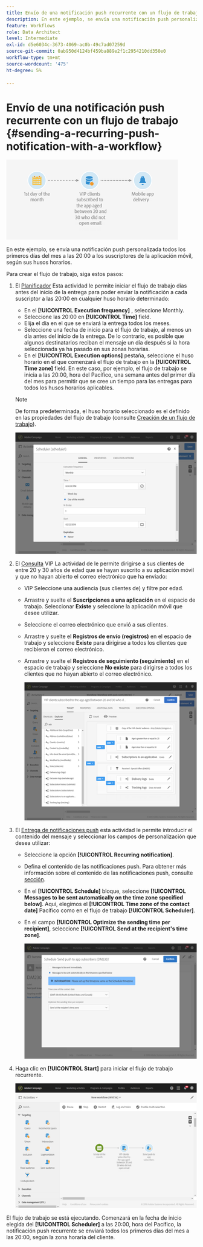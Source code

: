 ```yaml
---
title: Envío de una notificación push recurrente con un flujo de trabajo
description: En este ejemplo, se envía una notificación push personalizada todos los primeros días del mes a las 20:00 a los suscriptores de la aplicación móvil en función de sus husos horarios
feature: Workflows
role: Data Architect
level: Intermediate
exl-id: d5e6034c-3673-4069-ac0b-49c7ad07259d
source-git-commit: 0ab950d4124bf459ba889e2f1c2954210dd350e0
workflow-type: tm+mt
source-wordcount: '475'
ht-degree: 5%

---
```


# Envío de una notificación push recurrente con un flujo de trabajo {#sending-a-recurring-push-notification-with-a-workflow}

![](assets/wkf_push_example_1.png)

En este ejemplo, se envía una notificación push personalizada todos los primeros días del mes a las 20:00 a los suscriptores de la aplicación móvil, según sus husos horarios.

Para crear el flujo de trabajo, siga estos pasos:

1. El [Planificador](../../automating/using/scheduler.md) Esta actividad le permite iniciar el flujo de trabajo días antes del inicio de la entrega para poder enviar la notificación a cada suscriptor a las 20:00 en cualquier huso horario determinado:

   * En el **[!UICONTROL Execution frequency]** , seleccione Monthly.
   * Seleccione las 20:00 en **[!UICONTROL Time]** field.
   * Elija el día en el que se enviará la entrega todos los meses.
   * Seleccione una fecha de inicio para el flujo de trabajo, al menos un día antes del inicio de la entrega. De lo contrario, es posible que algunos destinatarios reciban el mensaje un día después si la hora seleccionada ya ha pasado en sus zonas horarias.
   * En el **[!UICONTROL Execution options]** pestaña, seleccione el huso horario en el que comenzará el flujo de trabajo en la **[!UICONTROL Time zone]** field. En este caso, por ejemplo, el flujo de trabajo se inicia a las 20:00, hora del Pacífico, una semana antes del primer día del mes para permitir que se cree un tiempo para las entregas para todos los husos horarios aplicables.

   >[!NOTE]
   >
   >De forma predeterminada, el huso horario seleccionado es el definido en las propiedades del flujo de trabajo (consulte [Creación de un flujo de trabajo](../../automating/using/building-a-workflow.md)).

   ![](assets/wkf_push_example_5.png)

1. El [Consulta](../../automating/using/query.md) VIP La actividad de le permite dirigirse a sus clientes de entre 20 y 30 años de edad que se hayan suscrito a su aplicación móvil y que no hayan abierto el correo electrónico que ha enviado:

   * VIP Seleccione una audiencia (sus clientes de) y filtre por edad.
   * Arrastre y suelte el **Suscripciones a una aplicación** en el espacio de trabajo. Seleccionar **Existe** y seleccione la aplicación móvil que desee utilizar.
   * Seleccione el correo electrónico que envió a sus clientes.
   * Arrastre y suelte el **Registros de envío (registros)** en el espacio de trabajo y seleccione **Existe** para dirigirse a todos los clientes que recibieron el correo electrónico.
   * Arrastre y suelte el **Registros de seguimiento (seguimiento)** en el espacio de trabajo y seleccione **No existe** para dirigirse a todos los clientes que no hayan abierto el correo electrónico.

      ![](assets/wkf_push_example_2.png)

1. El [Entrega de notificaciones push](../../automating/using/push-notification-delivery.md) esta actividad le permite introducir el contenido del mensaje y seleccionar los campos de personalización que desea utilizar:

   * Seleccione la opción **[!UICONTROL Recurring notification]**.
   * Defina el contenido de las notificaciones push. Para obtener más información sobre el contenido de las notificaciones push, consulte [sección](../../channels/using/preparing-and-sending-a-push-notification.md).
   * En el **[!UICONTROL Schedule]** bloque, seleccione **[!UICONTROL Messages to be sent automatically on the time zone specified below]**. Aquí, elegimos el **[!UICONTROL Time zone of the contact date]** Pacífico como en el flujo de trabajo **[!UICONTROL Scheduler]**.
   * En el campo **[!UICONTROL Optimize the sending time per recipient]**, seleccione **[!UICONTROL Send at the recipient's time zone]**.

      ![](assets/wkf_push_example_4.png)

1. Haga clic en **[!UICONTROL Start]** para iniciar el flujo de trabajo recurrente.

   ![](assets/wkf_push_example_3.png)

El flujo de trabajo se está ejecutando. Comenzará en la fecha de inicio elegida del **[!UICONTROL Scheduler]** a las 20:00, hora del Pacífico, la notificación push recurrente se enviará todos los primeros días del mes a las 20:00, según la zona horaria del cliente.
